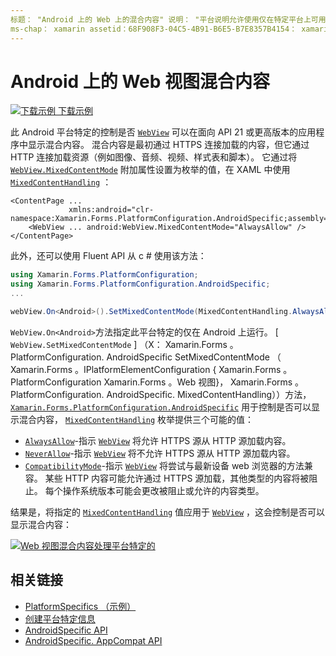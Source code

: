 ```yaml
---
标题： "Android 上的 Web 上的混合内容" 说明： "平台说明允许使用仅在特定平台上可用的功能，而无需实现自定义呈现器或效果。 本文介绍如何使用 Android 平台特定的，它在面向 API 21 或更高版本的应用程序中显示 Web 视图中的混合内容。 "
ms-chap： xamarin assetid：68F908F3-04C5-4B91-B6E5-B7E8357B4154： xamarin 窗体作者： davidbritch： dabritch ms. 日期：07/10/2018 非 loc： [ Xamarin.Forms ， Xamarin.Essentials ]
---
```


# <a name="webview-mixed-content-on-android"></a>Android 上的 Web 视图混合内容

[![下载示例](~/media/shared/download.png) 下载示例](https://docs.microsoft.com/samples/xamarin/xamarin-forms-samples/userinterface-platformspecifics)

此 Android 平台特定的控制是否 [`WebView`](xref:Xamarin.Forms.WebView) 可以在面向 API 21 或更高版本的应用程序中显示混合内容。 混合内容是最初通过 HTTPS 连接加载的内容，但它通过 HTTP 连接加载资源（例如图像、音频、视频、样式表和脚本）。 它通过将 [`WebView.MixedContentMode`](xref:Xamarin.Forms.PlatformConfiguration.AndroidSpecific.WebView.MixedContentModeProperty) 附加属性设置为枚举的值，在 XAML 中使用 [`MixedContentHandling`](xref:Xamarin.Forms.PlatformConfiguration.AndroidSpecific.MixedContentHandling) ：

```xaml
<ContentPage ...
             xmlns:android="clr-namespace:Xamarin.Forms.PlatformConfiguration.AndroidSpecific;assembly=Xamarin.Forms.Core">
    <WebView ... android:WebView.MixedContentMode="AlwaysAllow" />
</ContentPage>
```

此外，还可以使用 Fluent API 从 c # 使用该方法：

```csharp
using Xamarin.Forms.PlatformConfiguration;
using Xamarin.Forms.PlatformConfiguration.AndroidSpecific;
...

webView.On<Android>().SetMixedContentMode(MixedContentHandling.AlwaysAllow);
```

`WebView.On<Android>`方法指定此平台特定的仅在 Android 上运行。 [ `WebView.SetMixedContentMode` ] （X： Xamarin.Forms 。PlatformConfiguration. AndroidSpecific SetMixedContentMode （ Xamarin.Forms 。IPlatformElementConfiguration { Xamarin.Forms 。PlatformConfiguration Xamarin.Forms 。Web 视图}， Xamarin.Forms 。PlatformConfiguration. AndroidSpecific. MixedContentHandling））方法， [`Xamarin.Forms.PlatformConfiguration.AndroidSpecific`](xref:Xamarin.Forms.PlatformConfiguration.AndroidSpecific) 用于控制是否可以显示混合内容， [`MixedContentHandling`](xref:Xamarin.Forms.PlatformConfiguration.AndroidSpecific.MixedContentHandling) 枚举提供三个可能的值：

- [`AlwaysAllow`](xref:Xamarin.Forms.PlatformConfiguration.AndroidSpecific.MixedContentHandling.AlwaysAllow)-指示 [`WebView`](xref:Xamarin.Forms.WebView) 将允许 HTTPS 源从 HTTP 源加载内容。
- [`NeverAllow`](xref:Xamarin.Forms.PlatformConfiguration.AndroidSpecific.MixedContentHandling.NeverAllow)-指示 [`WebView`](xref:Xamarin.Forms.WebView) 将不允许 HTTPS 源从 HTTP 源加载内容。
- [`CompatibilityMode`](xref:Xamarin.Forms.PlatformConfiguration.AndroidSpecific.MixedContentHandling.CompatibilityMode)-指示 [`WebView`](xref:Xamarin.Forms.WebView) 将尝试与最新设备 web 浏览器的方法兼容。 某些 HTTP 内容可能允许通过 HTTPS 源加载，其他类型的内容将被阻止。 每个操作系统版本可能会更改被阻止或允许的内容类型。

结果是，将指定的 [`MixedContentHandling`](xref:Xamarin.Forms.PlatformConfiguration.AndroidSpecific.MixedContentHandling) 值应用于 [`WebView`](xref:Xamarin.Forms.WebView) ，这会控制是否可以显示混合内容：

[![Web 视图混合内容处理平台特定的](webview-mixed-content-images/webview-mixedcontent.png "Web 视图混合内容处理平台特定的")](webview-mixed-content-images/webview-mixedcontent-large.png#lightbox "Web 视图混合内容处理平台特定的")

## <a name="related-links"></a>相关链接

- [PlatformSpecifics （示例）](https://docs.microsoft.com/samples/xamarin/xamarin-forms-samples/userinterface-platformspecifics)
- [创建平台特定信息](~/xamarin-forms/platform/platform-specifics/index.md#creating-platform-specifics)
- [AndroidSpecific API](xref:Xamarin.Forms.PlatformConfiguration.AndroidSpecific)
- [AndroidSpecific. AppCompat API](xref:Xamarin.Forms.PlatformConfiguration.AndroidSpecific.AppCompat)
